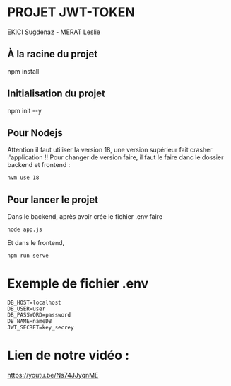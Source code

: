 # PROJET JWT-TOKEN

EKICI Sugdenaz - MERAT Leslie

## À la racine du projet 
npm install

## Initialisation du projet 
npm init --y

## Pour Nodejs
Attention il faut utiliser la version 18, une version supérieur fait crasher l'application !!
Pour changer de version faire, il faut le faire danc le dossier backend et frontend :
```dotenv
nvm use 18
```

## Pour lancer le projet 
Dans le backend, après avoir crée le fichier .env faire 
```dotenv
node app.js
```

Et dans le frontend,
```dotenv
npm run serve
```


# Exemple de fichier .env
```dotenv
DB_HOST=localhost
DB_USER=user
DB_PASSWORD=password
DB_NAME=nameDB
JWT_SECRET=key_secrey
```
# Lien de notre vidéo :

https://youtu.be/Ns74JJyqnME

